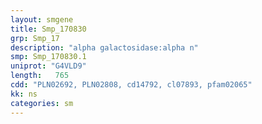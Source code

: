 ```yaml
---
layout: smgene
title: Smp_170830
grp: Smp_17
description: "alpha galactosidase:alpha n"
smp: Smp_170830.1
uniprot: "G4VLD9"
length:   765
cdd: "PLN02692, PLN02808, cd14792, cl07893, pfam02065"
kk: ns
categories: sm
---
```

